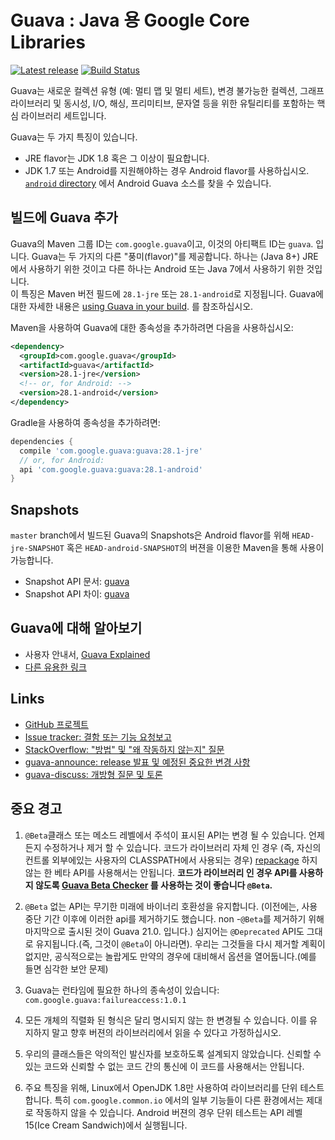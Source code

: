 # Guava : Java 용 Google Core Libraries

[![Latest release](https://img.shields.io/github/release/google/guava.svg)](https://github.com/google/guava/releases/latest)
[![Build Status](https://travis-ci.org/google/guava.svg?branch=master)](https://travis-ci.org/google/guava)

Guava는 새로운 컬렉션 유형 (예: 멀티 맵 및 멀티 세트), 변경 불가능한 컬렉션, 그래프 라이브러리 및 동시성, I/O, 해싱, 프리미티브, 문자열 등을
위한 유틸리티를 포함하는 핵심 라이브러리 세트입니다.  

Guava는 두 가지 특징이 있습니다.

*   JRE flavor는 JDK 1.8 혹은 그 이상이 필요합니다.
*   JDK 1.7 또는 Android를 지원해야하는 경우 Android flavor를 사용하십시오. [`android` directory] 에서 Android Guava 소스를 찾을 수 있습니다.

[`android` directory]: https://github.com/google/guava/tree/master/android

## 빌드에 Guava 추가

Guava의 Maven 그룹 ID는 `com.google.guava`이고, 이것의 아티팩트 ID는 `guava`. 입니다.
Guava는 두 가지의 다른 "풍미(flavor)"를 제공합니다.
하나는 (Java 8+) JRE에서 사용하기 위한 것이고 다른 하나는 Android 또는 Java 7에서 사용하기 위한 것입니다.  
이 특징은 Maven 버전 필드에 `28.1-jre` 또는 `28.1-android`로 지정됩니다. Guava에 대한 자세한 내용은  [using Guava in your build]. 를 참조하십시오.

Maven을 사용하여 Guava에 대한 종속성을 추가하려면 다음을 사용하십시오:

```xml
<dependency>
  <groupId>com.google.guava</groupId>
  <artifactId>guava</artifactId>
  <version>28.1-jre</version>
  <!-- or, for Android: -->
  <version>28.1-android</version>
</dependency>
```

Gradle을 사용하여 종속성을 추가하려면:

```gradle
dependencies {
  compile 'com.google.guava:guava:28.1-jre'
  // or, for Android:
  api 'com.google.guava:guava:28.1-android'
}
```

## Snapshots

`master` branch에서 빌드된 Guava의 Snapshots은 Android flavor를 위해 `HEAD-jre-SNAPSHOT` 혹은 
`HEAD-android-SNAPSHOT`의 버젼을 이용한 Maven을 통해 사용이 가능합니다.


- Snapshot API 문서: [guava][guava-snapshot-api-docs]
- Snapshot API 차이: [guava][guava-snapshot-api-diffs]

## Guava에 대해 알아보기

- 사용자 안내서, [Guava Explained]
- [다른 유용한 링크](http://www.tfnico.com/presentations/google-guava)

## Links

- [GitHub 프로젝트](https://github.com/google/guava)
- [Issue tracker: 결함 또는 기능 요청보고](https://github.com/google/guava/issues/new)
- [StackOverflow: "방법" 및 "왜 작동하지 않는지" 질문](https://stackoverflow.com/questions/ask?tags=guava+java)
- [guava-announce: release 발표 및 예정된 중요한 변경 사항](http://groups.google.com/group/guava-announce)
- [guava-discuss: 개방형 질문 및 토론](http://groups.google.com/group/guava-discuss)

## 중요 경고

1. `@Beta`클래스 또는 메소드 레벨에서 주석이 표시된 API는 변경 될 수 있습니다. 언제든지 수정하거나 제거 할 수 있습니다. 
코드가 라이브러리 자체 인 경우 (즉, 자신의 컨트롤 외부에있는 사용자의 CLASSPATH에서 사용되는 경우) 
[repackage] 하지 않는 한 베타 API를 사용해서는 안됩니다. **코드가 라이브러리 인 경우 API를 사용하지 않도록 [Guava Beta Checker] 를 
사용하는 것이 좋습니다 `@Beta`.**

2. `@Beta` 없는 API는 무기한 미래에 바이너리 호환성을 유지합니다. (이전에는, 사용 중단 기간 이후에 이러한 api를 제거하기도 했습니다. non -`@Beta`를 제거하기 위해 마지막으로 출시된 것이 Guava 21.0. 입니다.) 심지어는 `@Deprecated` API도 그대로 유지됩니다.(즉, 그것이 `@Beta`이 아니라면). 우리는 그것들을 다시 제거할 계획이 없지만, 공식적으로는 놀랍게도 만약의 경우에 대비해서 옵션을 열어둡니다.(예를 들면 심각한 보안 문제)

3. Guava는 런타임에 필요한 하나의 종속성이 있습니다:  
`com.google.guava:failureaccess:1.0.1`

4. 모든 개체의 직렬화 된 형식은 달리 명시되지 않는 한 변경될 수 있습니다. 이를 유지하지 말고 향후 버젼의 라이브러리에서 읽을 수 있다고 가정하십시오.

5. 우리의 클래스들은 악의적인 발신자를 보호하도록 설계되지 않았습니다. 신뢰할 수 있는 코드와 신뢰할 수 없는 코드 간의 통신에 이 코드를 사용해서는 안됩니다.

6. 주요 특징을 위해, Linux에서 OpenJDK 1.8만 사용하여 라이브러리를 단위 테스트 합니다. 특히 `com.google.common.io` 에서의 일부 기능들이 다른 환경에서는 제대로 작동하지 않을 수 있습니다. Android 버젼의 경우 단위 테스트는 API 레벨 15(Ice Cream Sandwich)에서 실행됩니다.

[guava-snapshot-api-docs]: https://google.github.io/guava/releases/snapshot-jre/api/docs/
[guava-snapshot-api-diffs]: https://google.github.io/guava/releases/snapshot-jre/api/diffs/
[Guava Explained]: https://github.com/google/guava/wiki/Home
[Guava Beta Checker]: https://github.com/google/guava-beta-checker

<!-- References -->

[using Guava in your build]: https://github.com/google/guava/wiki/UseGuavaInYourBuild
[repackage]: https://github.com/google/guava/wiki/UseGuavaInYourBuild#what-if-i-want-to-use-beta-apis-from-a-library-that-people-use-as-a-dependency
